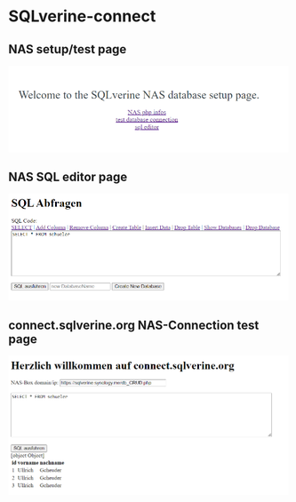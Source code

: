 # SQLverine-connect
## NAS setup/test page
![](./data/info_nas_setup.png)

## NAS SQL editor page
![](./data/info_nas_editor.png)

## connect.sqlverine.org NAS-Connection test page
![](./data/info_connect.sqlverine.png)